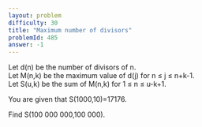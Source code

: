 ```yaml
---
layout: problem
difficulty: 30
title: "Maximum number of divisors"
problemId: 485
answer: -1
---
```

 Let d(n) be the number of divisors of n.  
 Let M(n,k) be the maximum value of d(j) for n ≤ j ≤ n+k-1.  
 Let S(u,k) be the sum of M(n,k) for 1 ≤ n ≤ u-k+1.

 You are given that S(1000,10)=17176.

 Find S(100 000 000,100 000).